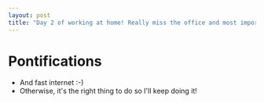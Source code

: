 ```yaml
---
layout: post
title: "Day 2 of working at home! Really miss the office and most importantly my colleagues"
---
```


# Pontifications

* And fast internet :-)
* Otherwise, it's the right thing to do so I'll keep doing it!                      

